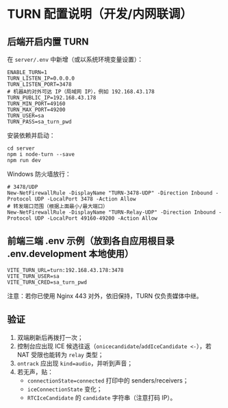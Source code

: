 # TURN 配置说明（开发/内网联调）

## 后端开启内置 TURN

在 `server/.env` 中新增（或以系统环境变量设置）：

```
ENABLE_TURN=1
TURN_LISTEN_IP=0.0.0.0
TURN_LISTEN_PORT=3478
# 机器A的对外可达 IP（局域网 IP），例如 192.168.43.178
TURN_PUBLIC_IP=192.168.43.178
TURN_MIN_PORT=49160
TURN_MAX_PORT=49200
TURN_USER=sa
TURN_PASS=sa_turn_pwd
```

安装依赖并启动：

```
cd server
npm i node-turn --save
npm run dev
```

Windows 防火墙放行：

```
# 3478/UDP
New-NetFirewallRule -DisplayName "TURN-3478-UDP" -Direction Inbound -Protocol UDP -LocalPort 3478 -Action Allow
# 转发端口范围（根据上面最小/最大端口）
New-NetFirewallRule -DisplayName "TURN-Relay-UDP" -Direction Inbound -Protocol UDP -LocalPort 49160-49200 -Action Allow
```

## 前端三端 .env 示例（放到各自应用根目录 .env.development 本地使用）

```
VITE_TURN_URL=turn:192.168.43.178:3478
VITE_TURN_USER=sa
VITE_TURN_CRED=sa_turn_pwd
```

注意：若你已使用 Nginx 443 对外，依旧保持，TURN 仅负责媒体中继。

## 验证

1. 双端刷新后再拨打一次；
2. 控制台应出现 ICE 候选往返（`onicecandidate`/`addIceCandidate <-`），若 NAT 受限也能转为 `relay` 类型；
3. `ontrack` 应出现 `kind=audio`，并听到声音；
4. 若无声，贴：
   - `connectionState=connected` 打印中的 senders/receivers；
   - `iceConnectionState` 变化；
   - `RTCIceCandidate` 的 `candidate` 字符串（注意打码 IP）。